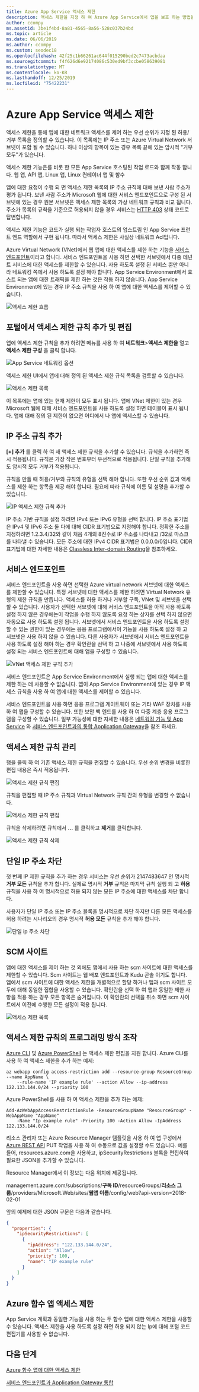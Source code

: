 ```yaml
---
title: Azure App Service 액세스 제한
description: 액세스 제한을 지정 하 여 Azure App Service에서 앱을 보호 하는 방법을 알아봅니다.
author: ccompy
ms.assetid: 3be1f4bd-8a81-4565-8a56-528c037b24bd
ms.topic: article
ms.date: 06/06/2019
ms.author: ccompy
ms.custom: seodec18
ms.openlocfilehash: 42f25c1b66261ac644f015290bed2c7473acbdaa
ms.sourcegitcommit: f4f626d6e92174086c530ed9bf3ccbe058639081
ms.translationtype: MT
ms.contentlocale: ko-KR
ms.lasthandoff: 12/25/2019
ms.locfileid: "75422231"
---
```

# <a name="azure-app-service-access-restrictions"></a>Azure App Service 액세스 제한 #

액세스 제한을 통해 앱에 대한 네트워크 액세스를 제어 하는 우선 순위가 지정 된 허용/거부 목록을 정의할 수 있습니다. 이 목록에는 IP 주소 또는 Azure Virtual Network 서브넷이 포함 될 수 있습니다. 하나 이상의 항목이 있는 경우 목록 끝에 있는 암시적 "거부 모두"가 있습니다.

액세스 제한 기능은를 비롯 한 모든 App Service 호스팅된 작업 로드와 함께 작동 합니다. 웹 앱, API 앱, Linux 앱, Linux 컨테이너 앱 및 함수

앱에 대한 요청이 수행 되 면 액세스 제한 목록의 IP 주소 규칙에 대해 보낸 사람 주소가 평가 됩니다. 보낸 사람 주소가 Microsoft 웹에 대한 서비스 엔드포인트으로 구성 된 서브넷에 있는 경우 원본 서브넷은 액세스 제한 목록의 가상 네트워크 규칙과 비교 됩니다. 주소가 목록의 규칙을 기준으로 허용되지 않을 경우 서비스는 [HTTP 403](https://en.wikipedia.org/wiki/HTTP_403) 상태 코드로 답변합니다.

액세스 제한 기능은 코드가 실행 되는 작업자 호스트의 업스트림 인 App Service 프런트 엔드 역할에서 구현 됩니다. 따라서 액세스 제한은 사실상 네트워크 Acl입니다.

Azure Virtual Network (VNet)에서 웹 앱에 대한 액세스를 제한 하는 기능을 [서비스 엔드포인트][serviceendpoints]이라고 합니다. 서비스 엔드포인트을 사용 하면 선택한 서브넷에서 다중 테넌트 서비스에 대한 액세스를 제한할 수 있습니다. 사용 하도록 설정 된 서비스 뿐만 아니라 네트워킹 쪽에서 사용 하도록 설정 해야 합니다. App Service Environment에서 호스트 되는 앱에 대한 트래픽을 제한 하는 것은 작동 하지 않습니다. App Service Environment에 있는 경우 IP 주소 규칙을 사용 하 여 앱에 대한 액세스를 제어할 수 있습니다.

![액세스 제한 흐름](media/app-service-ip-restrictions/access-restrictions-flow.png)

## <a name="adding-and-editing-access-restriction-rules-in-the-portal"></a>포털에서 액세스 제한 규칙 추가 및 편집 ##

앱에 액세스 제한 규칙을 추가 하려면 메뉴를 사용 하 여 **네트워크**>**액세스 제한을** 열고 **액세스 제한 구성** 을 클릭 합니다.

![App Service 네트워킹 옵션](media/app-service-ip-restrictions/access-restrictions.png)  

액세스 제한 UI에서 앱에 대해 정의 된 액세스 제한 규칙 목록을 검토할 수 있습니다.

![액세스 제한 목록](media/app-service-ip-restrictions/access-restrictions-browse.png)

이 목록에는 앱에 있는 현재 제한이 모두 표시 됩니다. 앱에 VNet 제한이 있는 경우 Microsoft 웹에 대해 서비스 엔드포인트을 사용 하도록 설정 하면 테이블이 표시 됩니다. 앱에 대해 정의 된 제한이 없으면 어디에서 나 앱에 액세스할 수 있습니다.  

## <a name="adding-ip-address-rules"></a>IP 주소 규칙 추가

**[+] 추가** 를 클릭 하 여 새 액세스 제한 규칙을 추가할 수 있습니다. 규칙을 추가하면 즉시 적용됩니다. 규칙은 가장 작은 번호부터 우선적으로 적용됩니다. 단일 규칙을 추가해도 암시적 모두 거부가 적용됩니다.

규칙을 만들 때 허용/거부와 규칙의 유형을 선택 해야 합니다. 또한 우선 순위 값과 액세스를 제한 하는 항목을 제공 해야 합니다.  필요에 따라 규칙에 이름 및 설명을 추가할 수 있습니다.  

![IP 액세스 제한 규칙 추가](media/app-service-ip-restrictions/access-restrictions-ip-add.png)

IP 주소 기반 규칙을 설정 하려면 IPv4 또는 IPv6 유형을 선택 합니다. IP 주소 표기법은 IPv4 및 IPv6 주소 둘 다에 대해 CIDR 표기법으로 지정해야 합니다. 정확한 주소를 지정하려면 1.2.3.4/32와 같이 처음 4개의 8진수로 IP 주소를 나타내고 /32로 마스크를 나타낼 수 있습니다. 모든 주소에 대한 IPv4 CIDR 표기법은 0.0.0.0/0입니다. CIDR 표기법에 대한 자세한 내용은 [Classless Inter-domain Routing](https://en.wikipedia.org/wiki/Classless_Inter-Domain_Routing)을 참조하세요. 

## <a name="service-endpoints"></a>서비스 엔드포인트

서비스 엔드포인트을 사용 하면 선택한 Azure virtual network 서브넷에 대한 액세스를 제한할 수 있습니다. 특정 서브넷에 대한 액세스를 제한 하려면 Virtual Network 유형의 제한 규칙을 만듭니다. 액세스를 허용 하거나 거부할 구독, VNet 및 서브넷을 선택할 수 있습니다. 사용자가 선택한 서브넷에 대해 서비스 엔드포인트을 아직 사용 하도록 설정 하지 않은 경우에는이 작업을 수행 하지 않도록 요청 하는 상자를 선택 하지 않으면 자동으로 사용 하도록 설정 됩니다. 서브넷에서 서비스 엔드포인트을 사용 하도록 설정할 수 있는 권한이 있는 경우에는 응용 프로그램에서이 기능을 사용 하도록 설정 하 고 서브넷은 사용 하지 않을 수 있습니다. 다른 사용자가 서브넷에서 서비스 엔드포인트을 사용 하도록 설정 해야 하는 경우 확인란을 선택 하 고 나중에 서브넷에서 사용 하도록 설정 되는 서비스 엔드포인트에 대해 앱을 구성할 수 있습니다. 

![VNet 액세스 제한 규칙 추가](media/app-service-ip-restrictions/access-restrictions-vnet-add.png)

서비스 엔드포인트은 App Service Environment에서 실행 되는 앱에 대한 액세스를 제한 하는 데 사용할 수 없습니다. 앱이 App Service Environment에 있는 경우 IP 액세스 규칙을 사용 하 여 앱에 대한 액세스를 제어할 수 있습니다. 

서비스 엔드포인트을 사용 하면 응용 프로그램 게이트웨이 또는 기타 WAF 장치를 사용 하 여 앱을 구성할 수 있습니다. 또한 보안 백 엔드를 사용 하 여 다중 계층 응용 프로그램을 구성할 수 있습니다. 일부 가능성에 대한 자세한 내용은 [네트워킹 기능 및 App Service](networking-features.md) 와 [서비스 엔드포인트과의 통합 Application Gateway](networking/app-gateway-with-service-endpoints.md)을 참조 하세요.

## <a name="managing-access-restriction-rules"></a>액세스 제한 규칙 관리

행을 클릭 하 여 기존 액세스 제한 규칙을 편집할 수 있습니다. 우선 순위 변경을 비롯한 편집 내용은 즉시 적용됩니다.

![액세스 제한 규칙 편집](media/app-service-ip-restrictions/access-restrictions-ip-edit.png)

규칙을 편집할 때 IP 주소 규칙과 Virtual Network 규칙 간의 유형을 변경할 수 없습니다. 

![액세스 제한 규칙 편집](media/app-service-ip-restrictions/access-restrictions-vnet-edit.png)

규칙을 삭제하려면 규칙에서 **...** 를 클릭하고 **제거**를 클릭합니다.

![액세스 제한 규칙 삭제](media/app-service-ip-restrictions/access-restrictions-delete.png)

## <a name="blocking-a-single-ip-address"></a>단일 IP 주소 차단 ##

첫 번째 IP 제한 규칙을 추가 하는 경우 서비스는 우선 순위가 2147483647 인 명시적 **거부 모든** 규칙을 추가 합니다. 실제로 명시적 **거부** 규칙은 마지막 규칙 실행 되 고 **허용** 규칙을 사용 하 여 명시적으로 허용 되지 않는 모든 IP 주소에 대한 액세스를 차단 합니다.

사용자가 단일 IP 주소 또는 IP 주소 블록을 명시적으로 차단 하지만 다른 모든 액세스를 허용 하려는 시나리오의 경우 명시적 **허용 모든** 규칙을 추가 해야 합니다.

![단일 ip 주소 차단](media/app-service-ip-restrictions/block-single-address.png)

## <a name="scm-site"></a>SCM 사이트 

앱에 대한 액세스를 제어 하는 것 외에도 앱에서 사용 하는 scm 사이트에 대한 액세스를 제한할 수 있습니다. Scm 사이트는 웹 배포 엔드포인트과 Kudu 콘솔 이기도 합니다. 앱에서 scm 사이트에 대한 액세스 제한을 개별적으로 할당 하거나 앱과 scm 사이트 모두에 대해 동일한 집합을 사용할 수 있습니다. 확인란을 선택 하 여 앱과 동일한 제한 사항을 적용 하는 경우 모든 항목은 숨겨집니다. 이 확인란의 선택을 취소 하면 scm 사이트에서 이전에 수행한 모든 설정이 적용 됩니다. 

![액세스 제한 목록](media/app-service-ip-restrictions/access-restrictions-scm-browse.png)

## <a name="programmatic-manipulation-of-access-restriction-rules"></a>액세스 제한 규칙의 프로그래밍 방식 조작 ##

[Azure CLI](https://docs.microsoft.com/cli/azure/webapp/config/access-restriction?view=azure-cli-latest) 및 [Azure PowerShell](https://docs.microsoft.com/powershell/module/Az.Websites/Add-AzWebAppAccessRestrictionRule?view=azps-3.1.0) 는 액세스 제한 편집을 지원 합니다. Azure CLI를 사용 하 여 액세스 제한을 추가 하는 예제:

```azurecli-interactive
az webapp config access-restriction add --resource-group ResourceGroup --name AppName \
    --rule-name 'IP example rule' --action Allow --ip-address 122.133.144.0/24 --priority 100
```
Azure PowerShell를 사용 하 여 액세스 제한을 추가 하는 예제:

```azurepowershell-interactive
Add-AzWebAppAccessRestrictionRule -ResourceGroupName "ResourceGroup" -WebAppName "AppName"
    -Name "Ip example rule" -Priority 100 -Action Allow -IpAddress 122.133.144.0/24
```

리소스 관리자 또는 Azure Resource Manager 템플릿을 사용 하 여 앱 구성에서 [Azure REST API](https://docs.microsoft.com/rest/api/azure/) PUT 작업을 사용 하 여 수동으로 값을 설정할 수도 있습니다. 예를 들어, resources.azure.com을 사용하고, ipSecurityRestrictions 블록을 편집하여 필요한 JSON을 추가할 수 있습니다.

Resource Manager에서 이 정보는 다음 위치에 제공됩니다.

management.azure.com/subscriptions/**구독 ID**/resourceGroups/**리소스 그룹**/providers/Microsoft.Web/sites/**웹앱 이름**/config/web?api-version=2018-02-01

앞의 예제에 대한 JSON 구문은 다음과 같습니다.
```json
{
  "properties": {
    "ipSecurityRestrictions": [
      {
        "ipAddress": "122.133.144.0/24",
        "action": "Allow",
        "priority": 100,
        "name": "IP example rule"
      }
    ]
  }
}
```

## <a name="azure-function-app-access-restrictions"></a>Azure 함수 앱 액세스 제한

App Service 계획과 동일한 기능을 사용 하는 두 함수 앱에 대한 액세스 제한을 사용할 수 있습니다. 액세스 제한을 사용 하도록 설정 하면 허용 되지 않는 Ip에 대해 포털 코드 편집기를 사용할 수 없습니다.

## <a name="next-steps"></a>다음 단계
[Azure 함수 앱에 대한 액세스 제한](../azure-functions/functions-networking-options.md#inbound-ip-restrictions)

[서비스 엔드포인트과 Application Gateway 통합](networking/app-gateway-with-service-endpoints.md)

<!--Links-->
[serviceendpoints]: https://docs.microsoft.com/azure/virtual-network/virtual-network-service-endpoints-overview
